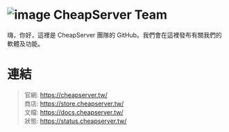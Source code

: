 # ![image](https://cdn.discordapp.com/attachments/985912004176920627/988728077901254706/CheapServer_32x32.png) CheapServer Team
嗨，你好，這裡是 CheapServer 團隊的 GitHub。我們會在這裡發布有關我們的軟體及功能。
# 連結
> 官網: https://cheapserver.tw/  
> 商店: https://store.cheapserver.tw/  
> 文檔: https://docs.cheapserver.tw/  
> 狀態: https://status.cheapserver.tw/  
